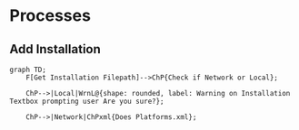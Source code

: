 ﻿# Processes

## Add Installation

````mermaid
graph TD;
    F[Get Installation Filepath]-->ChP{Check if Network or Local};

    ChP-->|Local|WrnL@{shape: rounded, label: Warning on Installation Textbox prompting user Are you sure?};

    ChP-->|Network|ChPxml{Does Platforms.xml};






